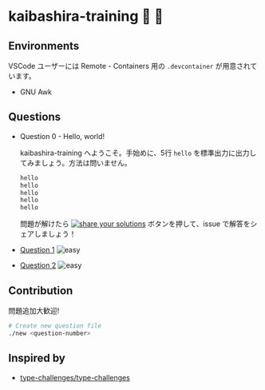 # kaibashira-training :shell: :muscle:

## Environments

VSCode ユーザーには Remote - Containers 用の `.devcontainer` が用意されています。

- GNU Awk

## Questions

- Question 0 - Hello, world!

  kaibashira-training へようこそ。手始めに、5行 `hello` を標準出力に出力してみましょう。方法は問いません。
  ```bash
  hello
  hello
  hello
  hello
  hello
  ```
  問題が解けたら [![share your solutions](https://img.shields.io/badge/-Share%20your%20Solutions-teal)](https://github.com/9sako6-playground/kaibashira-training/issues/new?labels=solution,0&title=Solve+0&body=%60%60%60bash%0A%23+my+solution%0A%60%60%60) ボタンを押して、issue で解答をシェアしましょう！

- [Question 1](/questions/1/README.md) ![easy](https://img.shields.io/badge/-easy-green)
- [Question 2](/questions/2/README.md) ![easy](https://img.shields.io/badge/-easy-green)

## Contribution

問題追加大歓迎!

```bash
# Create new question file
./new <question-number>
```

## Inspired by

- [type-challenges/type-challenges](https://github.com/type-challenges/type-challenges)
